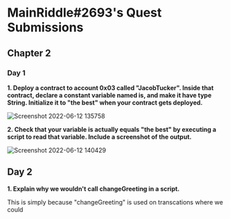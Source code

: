 # **MainRiddle#2693's Quest Submissions**

## **Chapter 2**

### **Day 1**

**1. Deploy a contract to account 0x03 called "JacobTucker". Inside that contract, declare a constant variable named is, and make it have type String. Initialize it to "the best" when your contract gets deployed.**

![Screenshot 2022-06-12 135758](https://user-images.githubusercontent.com/106502749/173218316-095e3a9e-0f08-4a24-8dba-a218f51eb540.png)

**2. Check that your variable is actually equals "the best" by executing a script to read that variable. Include a screenshot of the output.**

![Screenshot 2022-06-12 140429](https://user-images.githubusercontent.com/106502749/173219314-26b5ecac-c073-4bc7-95e8-2da1a23b3757.png)

## Day 2

**1. Explain why we wouldn't call changeGreeting in a script.**

This is simply because "changeGreeting" is used on transcations where we could 
